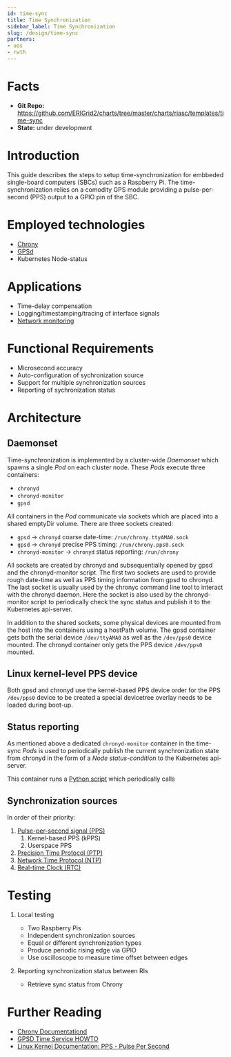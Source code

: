 ```yaml
---
id: time-sync
title: Time Synchronization
sidebar_label: Time Synchronization
slug: /design/time-sync
partners:
- uos
- rwth
---
```


# Facts

- **Git Repo:** https://github.com/ERIGrid2/charts/tree/master/charts/riasc/templates/time-sync
- **State:** under development

# Introduction

This guide describes the steps to setup time-synchronization for embbeded single-board computers (SBCs) such as a Raspberry Pi.
The time-synchronization relies on a comodity GPS module providing a pulse-per-second (PPS) output to a GPIO pin of the SBC.

# Employed technologies

- [Chrony](https://chrony.tuxfamily.org/)
- [GPSd](https://www.berlios.de/software/gpsd/)
- Kubernetes Node-status

# Applications

- Time-delay compensation
- Logging/timestamping/tracing of interface signals
- [Network monitoring](network-monitoring.md)

# Functional Requirements

- Microsecond accuracy
- Auto-configuration of sychronization source
- Support for multiple synchronization sources
- Reporting of sychronization status

# Architecture

## Daemonset

Time-synchronization is implemented by a cluster-wide _Daemonset_ which spawns a single _Pod_ on each cluster node.
These _Pods_ execute three containers:

- `chronyd`
- `chronyd-monitor`
- `gpsd`

All containers in the _Pod_ communicate via sockets which are placed into a shared emptyDir volume.
There are three sockets created:

- `gpsd` -> `chronyd` coarse date-time: `/run/chrony.ttyAMA0.sock`
- `gpsd` -> `chronyd` precise PPS timing: `/run/chrony.pps0.sock`
- `chronyd-monitor` -> `chronyd` status reporting: `/run/chrony`

All sockets are created by chronyd and subsequentially opened by gpsd and the chronyd-monitor script.
The first two sockets are used to provide rough date-time as well as PPS timing information from gpsd to chronyd.
The last socket is usually used by the chronyc command line tool to interact with the chronyd daemon.
Here the socket is also used by the chronyd-monitor script to periodically check the sync status and publish it to the Kubernetes api-server.

In addition to the shared sockets, some physical devices are mounted from the host into the containers using a hostPath volume.
The gpsd container gets both the serial device `/dev/ttyAMA0` as well as the `/dev/pps0` device mounted.
The chronyd container only gets the PPS device `/dev/pps0` mounted.

## Linux kernel-level PPS device

Both gpsd and chronyd use the kernel-based PPS device order for the PPS `/dev/pps0` device to be created a special devicetree overlay needs to be loaded during boot-up.

## Status reporting

As mentioned above a dedicated `chronyd-monitor` container in the time-sync _Pods_ is used to periodically publish the current synchronization state from chronyd in the form of a _Node status-condition_ to the Kubernetes api-server.

This container runs a [Python script](https://github.com/ERIGrid2/charts/blob/master/images/time-sync/chrony-monitor.py) which periodically calls

## Synchronization sources

In order of their priority:

1. [Pulse-per-second signal (PPS)](https://en.wikipedia.org/wiki/Pulse-per-second_signal)
   1. Kernel-based PPS (kPPS)
   2. Userspace PPS
2. [Precision Time Protocol (PTP)](https://en.wikipedia.org/wiki/Precision_Time_Protocol)
3. [Network Time Protocol (NTP)](https://en.wikipedia.org/wiki/Network_Time_Protocol)
4. [Real-time Clock (RTC)](https://en.wikipedia.org/wiki/Real-time_clock)

# Testing

1. Local testing
   - Two Raspberry Pis
   - Independent synchronization sources
   - Equal or different synchronization types
   - Produce periodic rising edge via GPIO
   - Use oscilloscope to measure time offset between edges

2. Reporting synchronization status between RIs
   - Retrieve sync status from Chrony

# Further Reading

- [Chrony Documentationd](https://chrony.tuxfamily.org/documentation.html)
- [GPSD Time Service HOWTO](https://gpsd.gitlab.io/gpsd/gpsd-time-service-howto.html#_feeding_chrony_from_gpsd)
- [Linux Kernel Documentation: PPS - Pulse Per Second](https://www.kernel.org/doc/html/latest/driver-api/pps.html)
